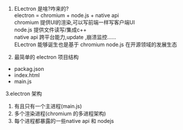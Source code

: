 1. ELectron 是啥?咋来的?   
electron = chromium + node.js + native api   
chromium 提供UI的渲染,可以写前端一样写客户端UI   
node.js 提供文件读写/集成c++   
native api 跨平台能力,update ,崩溃监控......   
ELectron 能够诞生也是基于 chromium node.js 在开源领域的发展生态   


2. 最简单的 electron 项目结构
- packag.json
- index.html
- main.js

3.electron 架构
  1. 有且只有一个主进程(main.js)
  2. 多个渲染进程(chromium 的多进程架构)
  3. 每个进程都暴露的一些native api 和 nodejs
